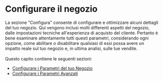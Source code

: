 # Configurare il negozio

La sezione "Configura" consente di configurare e ottimizzare alcuni dettagli del tuo negozio. Qui vengono inclusi molti differenti aspetti del negozio, dalle impostazioni tecniche all'esperienza di acquisto del cliente. Pertanto è bene esaminare attentamente tutti questi parametri, considerando ogni opzione, come abilitare o disabilitare qualsiasi di essi possa avere un impatto reale sul tuo negozio e, in ultima analisi, sulle tue vendite.\
\
Questo capito contiene le seguenti sezioni:

* [Configurare i Parametri del tuo Negozio](parametri-negozio/)
* [Configurare i Parametri Avanzati](parametri-avanzati/)

